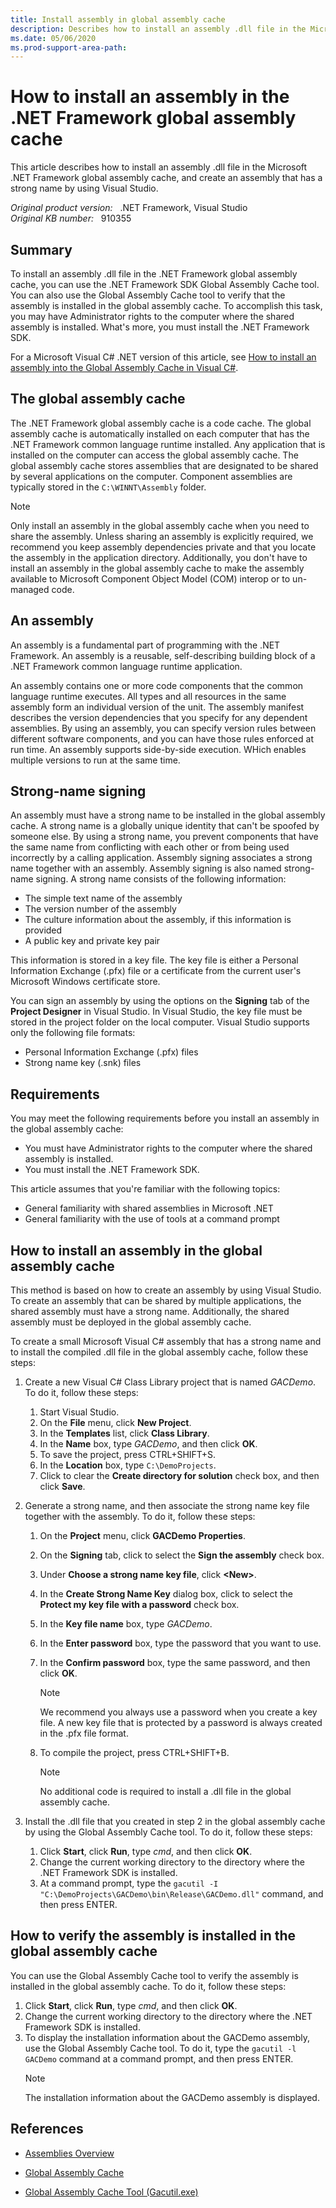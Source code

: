 ```yaml
---
title: Install assembly in global assembly cache
description: Describes how to install an assembly .dll file in the Microsoft .NET Framework global assembly cache.
ms.date: 05/06/2020
ms.prod-support-area-path: 
---
```

# How to install an assembly in the .NET Framework global assembly cache

This article describes how to install an assembly .dll file in the Microsoft .NET Framework global assembly cache, and create an assembly that has a strong name by using Visual Studio.

_Original product version:_ &nbsp; .NET Framework, Visual Studio  
_Original KB number:_ &nbsp; 910355

## Summary

To install an assembly .dll file in the .NET Framework global assembly cache, you can use the .NET Framework SDK Global Assembly Cache tool. You can also use the Global Assembly Cache tool to verify that the assembly is installed in the global assembly cache. To accomplish this task, you may have Administrator rights to the computer where the shared assembly is installed. What's more, you must install the .NET Framework SDK.

For a Microsoft Visual C# .NET version of this article, see [How to install an assembly into the Global Assembly Cache in Visual C#](https://support.microsoft.com/help/815808).

## The global assembly cache

The .NET Framework global assembly cache is a code cache. The global assembly cache is automatically installed on each computer that has the .NET Framework common language runtime installed. Any application that is installed on the computer can access the global assembly cache. The global assembly cache stores assemblies that are designated to be shared by several applications on the computer. Component assemblies are typically stored in the `C:\WINNT\Assembly` folder.

> [!NOTE]
> Only install an assembly in the global assembly cache when you need to share the assembly. Unless sharing an assembly is explicitly required, we recommend you keep assembly dependencies private and that you locate the assembly in the application directory. Additionally, you don't have to install an assembly in the global assembly cache to make the assembly available to Microsoft Component Object Model (COM) interop or to un-managed code.

## An assembly

An assembly is a fundamental part of programming with the .NET Framework. An assembly is a reusable, self-describing building block of a .NET Framework common language runtime application.

An assembly contains one or more code components that the common language runtime executes. All types and all resources in the same assembly form an individual version of the unit. The assembly manifest describes the version dependencies that you specify for any dependent assemblies. By using an assembly, you can specify version rules between different software components, and you can have those rules enforced at run time. An assembly supports side-by-side execution. WHich enables multiple versions to run at the same time.

## Strong-name signing

An assembly must have a strong name to be installed in the global assembly cache. A strong name is a globally unique identity that can't be spoofed by someone else. By using a strong name, you prevent components that have the same name from conflicting with each other or from being used incorrectly by a calling application. Assembly signing associates a strong name together with an assembly. Assembly signing is also named strong-name signing. A strong name consists of the following information:

- The simple text name of the assembly
- The version number of the assembly
- The culture information about the assembly, if this information is provided
- A public key and private key pair

This information is stored in a key file. The key file is either a Personal Information Exchange (.pfx) file or a certificate from the current user's Microsoft Windows certificate store.

You can sign an assembly by using the options on the **Signing** tab of the **Project Designer** in Visual Studio. In Visual Studio, the key file must be stored in the project folder on the local computer. Visual Studio supports only the following file formats:

- Personal Information Exchange (.pfx) files
- Strong name key (.snk) files

## Requirements

You may meet the following requirements before you install an assembly in the global assembly cache:

- You must have Administrator rights to the computer where the shared assembly is installed.
- You must install the .NET Framework SDK.

This article assumes that you're familiar with the following topics:

- General familiarity with shared assemblies in Microsoft .NET
- General familiarity with the use of tools at a command prompt

## How to install an assembly in the global assembly cache

This method is based on how to create an assembly by using Visual Studio. To create an assembly that can be shared by multiple applications, the shared assembly must have a strong name. Additionally, the shared assembly must be deployed in the global assembly cache.

To create a small Microsoft Visual C# assembly that has a strong name and to install the compiled .dll file in the global assembly cache, follow these steps:

1. Create a new Visual C# Class Library project that is named *GACDemo*. To do it, follow these steps:

    1. Start Visual Studio.
    2. On the **File** menu, click **New Project**.
    3. In the **Templates** list, click **Class Library**.
    4. In the **Name** box, type *GACDemo*, and then click **OK**.
    5. To save the project, press CTRL+SHIFT+S.
    6. In the **Location** box, type `C:\DemoProjects`.
    7. Click to clear the **Create directory for solution** check box, and then click **Save**.

2. Generate a strong name, and then associate the strong name key file together with the assembly. To do it, follow these steps:

    1. On the **Project** menu, click **GACDemo Properties**.
    2. On the **Signing** tab, click to select the **Sign the assembly** check box.
    3. Under **Choose a strong name key file**, click **\<New>**.
    4. In the **Create Strong Name Key** dialog box, click to select the **Protect my key file with a password** check box.
    5. In the **Key file name** box, type *GACDemo*.
    6. In the **Enter password** box, type the password that you want to use.
    7. In the **Confirm password** box, type the same password, and then click **OK**.

        > [!NOTE]
        > We recommend you always use a password when you create a key file. A new key file that is protected by a password is always created in the .pfx file format.

    8. To compile the project, press CTRL+SHIFT+B.

        > [!NOTE]  
        > No additional code is required to install a .dll file in the global assembly cache.

3. Install the .dll file that you created in step 2 in the global assembly cache by using the Global Assembly Cache tool. To do it, follow these steps:

    1. Click **Start**, click **Run**, type *cmd*, and then click **OK**.
    2. Change the current working directory to the directory where the .NET Framework SDK is installed.
    3. At a command prompt, type the `gacutil -I "C:\DemoProjects\GACDemo\bin\Release\GACDemo.dll"` command, and then press ENTER.

## How to verify the assembly is installed in the global assembly cache

You can use the Global Assembly Cache tool to verify the assembly is installed in the global assembly cache. To do it, follow these steps:

1. Click **Start**, click **Run**, type *cmd*, and then click **OK**.
2. Change the current working directory to the directory where the .NET Framework SDK is installed.
3. To display the installation information about the GACDemo assembly, use the Global Assembly Cache tool. To do it, type the `gacutil -l GACDemo` command at a command prompt, and then press ENTER.
    > [!NOTE]
    > The installation information about the GACDemo assembly is displayed.

## References

- [Assemblies Overview](/previous-versions/dotnet/netframework-1.1/k3677y81(v=vs.71))

- [Global Assembly Cache](/previous-versions/dotnet/netframework-1.1/yf1d93sz(v=vs.71))

- [Global Assembly Cache Tool (Gacutil.exe)](/previous-versions/dotnet/netframework-1.1/ex0ss12c(v=vs.71))

